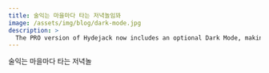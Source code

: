 ```yaml
---
title: 술익는 마을마다 타는 저녁놀임꽈
image: /assets/img/blog/dark-mode.jpg
description: >
  The PRO version of Hydejack now includes an optional Dark Mode, making it the first Jekyll theme to include this feature (to my knowledge).
---
```


술익는 마을마다 타는 저녁놀